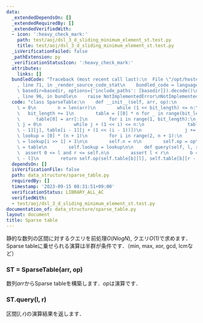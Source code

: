 ```yaml
---
data:
  _extendedDependsOn: []
  _extendedRequiredBy: []
  _extendedVerifiedWith:
  - icon: ':heavy_check_mark:'
    path: test/aoj/dsl_3_d_sliding_minimum_element_st.test.py
    title: test/aoj/dsl_3_d_sliding_minimum_element_st.test.py
  _isVerificationFailed: false
  _pathExtension: py
  _verificationStatusIcon: ':heavy_check_mark:'
  attributes:
    links: []
  bundledCode: "Traceback (most recent call last):\n  File \"/opt/hostedtoolcache/PyPy/3.10.12/x64/lib/pypy3.10/site-packages/onlinejudge_verify/documentation/build.py\"\
    , line 71, in _render_source_code_stat\n    bundled_code = language.bundle(stat.path,\
    \ basedir=basedir, options={'include_paths': [basedir]}).decode()\n  File \"/opt/hostedtoolcache/PyPy/3.10.12/x64/lib/pypy3.10/site-packages/onlinejudge_verify/languages/python.py\"\
    , line 96, in bundle\n    raise NotImplementedError\nNotImplementedError\n"
  code: "class SparseTable:\n    def __init__(self, arr, op):\n        bit_length\
    \ = 0\n        n = len(arr)\n        while (1 << bit_length) <= n:\n         \
    \   bit_length += 1\n        table = [[0] * n for _ in range(bit_length)]\n  \
    \      table[0] = arr[:]\n        for i in range(1, bit_length):\n           \
    \ j = 0\n            while j + (1 << i) <= n:\n                table[i][j] = op(table[i\
    \ - 1][j], table[i - 1][j + (1 << (i - 1))])\n                j += 1\n       \
    \ lookup = [0] * (n + 1)\n        for i in range(2, n + 1):\n            lookup[i]\
    \ = lookup[i >> 1] + 1\n\n        self.n = n\n        self.op = op\n        self.table\
    \ = table\n        self.lookup = lookup\n\n    def query(self, l, r):\n      \
    \  assert 0 <= l and r <= self.n\n        assert l < r\n        b = self.lookup[r\
    \ - l]\n        return self.op(self.table[b][l], self.table[b][r - (1 << b)])"
  dependsOn: []
  isVerificationFile: false
  path: data_structure/sparse_table.py
  requiredBy: []
  timestamp: '2023-09-15 08:31:51+09:00'
  verificationStatus: LIBRARY_ALL_AC
  verifiedWith:
  - test/aoj/dsl_3_d_sliding_minimum_element_st.test.py
documentation_of: data_structure/sparse_table.py
layout: document
title: Sparse table
---
```


静的な数列の区間に対するクエリを前処理$O(NlogN)$, クエリ$O(1)$で求めます．
Sparse tableに乗せられる演算は半群が条件です．（min, max, xor, gcd, lcmなど） 

### ST = SparseTable(arr, op)

数列$arr$からSparse tableを構築します．$op$は演算です．

### ST.query(l, r)

区間$[l, r)$の演算結果を返します．